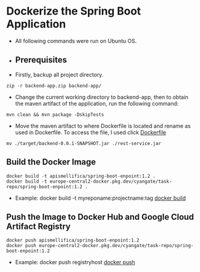 # Dockerize the Spring Boot Application

* All following commands were run on Ubuntu OS.
* ## Prerequisites
* Firstly, backup all project directory.
```
zip -r backend-app.zip backend-app/
```
* Change the current working directory to backend-app, then to obtain the maven artifact of the application, run the following command:
```
mvn clean && mvn package -DskipTests
```
* Move the maven artifact to where Dockerfile is located and rename as used in Dockerfile. To access the file, I used click [Dockerfile](https://github.com/bilgekaan06/Google-K8S-Engine-Server-Status-Backend-Module/blob/main/Dockerfile)
```
mv ./target/backend-0.0.1-SNAPSHOT.jar ./rest-service.jar
```
## Build the Docker Image
```
docker build -t apismellifica/spring-boot-enpoint:1.2 .
docker build -t europe-central2-docker.pkg.dev/cyangate/task-repo/spring-boot-enpoint:1.2 .
```
* Example: docker build -t myreponame:projectname:tag [docker build](https://docs.docker.com/engine/reference/commandline/build/)
## Push the Image to Docker Hub and Google Cloud Artifact Registry
```
docker push apismellifica/spring-boot-enpoint:1.2
docker push europe-central2-docker.pkg.dev/cyangate/task-repo/spring-boot-enpoint:1.2
```
* Example: docker push registryhost [docker push](https://docs.docker.com/engine/reference/commandline/push/)

